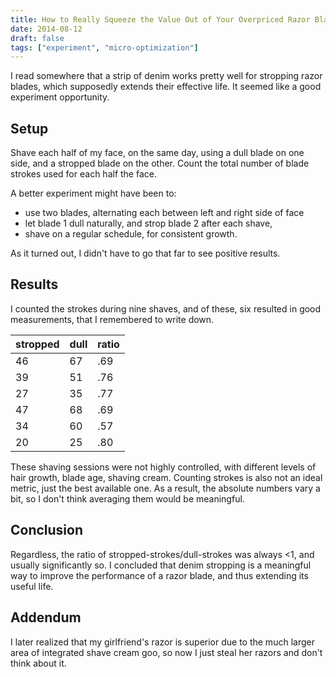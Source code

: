 ```yaml
---
title: How to Really Squeeze the Value Out of Your Overpriced Razor Blades
date: 2014-08-12
draft: false
tags: ["experiment", "micro-optimization"]
---
```


I read somewhere that a strip of denim works pretty well for stropping razor blades, which supposedly extends their effective life. It seemed like a good experiment opportunity.

<!--more-->


## Setup
Shave each half of my face, on the same day, using a dull blade on one side, and a stropped blade on the other. Count the total number of blade strokes used for each half the face.

A better experiment might have been to:
- use two blades, alternating each between left and right side of face
- let blade 1 dull naturally, and strop blade 2 after each shave,
- shave on a regular schedule, for consistent growth.

As it turned out, I didn't have to go that far to see positive results.

## Results
I counted the strokes during nine shaves, and of these, six resulted in good measurements, that I remembered to write down.

| stropped | dull | ratio |
|----------|------|-------|
|       46 |   67 |   .69 |
|       39 |   51 |   .76 |
|       27 |   35 |   .77 |
|       47 |   68 |   .69 |
|       34 |   60 |   .57 |
|       20 |   25 |   .80 |

These shaving sessions were not highly controlled, with different levels of hair growth, blade age, shaving cream. Counting strokes is also not an ideal metric, just the best available one. As a result, the absolute numbers vary a bit, so I don't think averaging them would be meaningful.

## Conclusion

Regardless, the ratio of stropped-strokes/dull-strokes was always <1, and usually significantly so. I concluded that denim stropping is a meaningful way to improve the performance of a razor blade, and thus extending its useful life.

## Addendum

I later realized that my girlfriend's razor is superior due to the much larger area of integrated shave cream goo, so now I just steal her razors and don't think about it.


<!--
shaving experiment:
2014/04/19?: previous shave?, day of date with lisa
2014/04/29(?): 9 stroke groups, dull, left vs 5 stroke groups, stropped on denim, right; not including goatee-area
2014/05/14: 67 strokes, right, dull vs 46 strokes stropped on denim, left; not including goatee area, vibration on
2014/05/19: growth too short to get useful measurements, just recording for next time
2014/06/01: 51 dull left, 39 stropped on denim, right
2014/06/15?: ?left, ?right, no stropping
2014/06/27: left: 35, right: 27, no stropping
2014/07/11: left: 68, right: 47, no stropping
2014/08/12: left: 34, stropped, right: 60, unstropped (one months growth, 3 shaves worth of wear on blade) (conclusive)
2018/05/12: left: 25, stropped really old, right: 20, stropped kinda old (2 weeks growth)
-->

